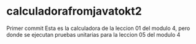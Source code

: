 # calculadorafromjavatokt2
Primer commit
Esta es la calculadora de la leccion 01 del modulo 4, pero donde se ejecutan pruebas unitarias para la leccion 05 del modulo 4

